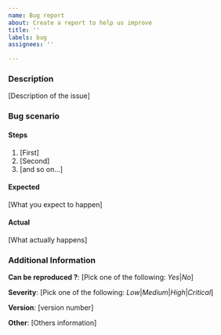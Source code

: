 ```yaml
---
name: Bug report
about: Create a report to help us improve
title: ''
labels: bug
assignees: ''

---
```


### Description
[Description of the issue]

### Bug scenario

#### Steps
1. [First]
2. [Second]
3. [and so on...]

#### Expected 
[What you expect to happen]

#### Actual 
[What actually happens]

### Additional Information
**Can be reproduced ?**: [Pick one of the following: *Yes*|*No*]

**Severity**: [Pick one of the following: *Low*|*Medium*|*High*|*Critical*]

**Version**: [version number]

**Other**: [Others information]